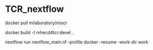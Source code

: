 # TCR_nextflow

docker pull milaboratory/mixcr

docker build -t mhecd4tcr:devel .

nextflow run nextflow_main.nf -profile docker -resume -work-dir work
